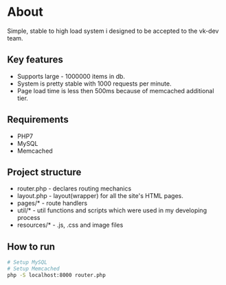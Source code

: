 # About
Simple, stable to high load system i designed to be accepted to the vk-dev team.  

## Key features
* Supports large - 1000000 items in db.
* System is pretty stable with 1000 requests per minute.
* Page load time is less then 500ms because of memcached additional tier.

## Requirements
  * PHP7
  * MySQL
  * Memcached

## Project structure
  * router.php - declares routing mechanics
  * layout.php - layout(wrapper) for all the site's HTML pages.
  * pages/* - route handlers
  * util/* - util functions and scripts which were used in my developing process
  * resources/* - .js, .css and image files

## How to run
```bash
# Setup MySQL
# Setup Memcached
php -S localhost:8000 router.php
```
